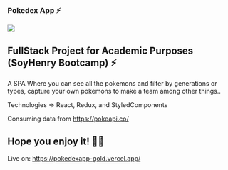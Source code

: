 ### Pokedex App ⚡

<img src="https://i.imgur.com/wXRfxqz.png"/>

## FullStack Project for Academic Purposes (SoyHenry Bootcamp) ⚡

A SPA Where you can see all the pokemons and filter by generations or types, capture your own pokemons to make a team among other things..

Technologies => React, Redux, and StyledComponents

Consuming data from https://pokeapi.co/

## Hope you enjoy it! 💜😃

Live on: https://pokedexapp-gold.vercel.app/
